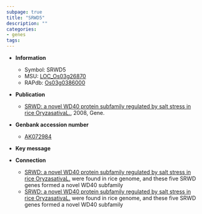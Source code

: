```yaml
---
subpage: true
title: "SRWD5"
description: ""
categories:
- genes
tags: 
---
```


* **Information**  
    + Symbol: SRWD5  
    + MSU: [LOC_Os03g26870](http://rice.plantbiology.msu.edu/cgi-bin/ORF_infopage.cgi?orf=LOC_Os03g26870)  
    + RAPdb: [Os03g0386000](http://rapdb.dna.affrc.go.jp/viewer/gbrowse_details/irgsp1?name=Os03g0386000)  

* **Publication**  
    + [SRWD: a novel WD40 protein subfamily regulated by salt stress in rice OryzasativaL.](http://www.ncbi.nlm.nih.gov/pubmed?term=SRWD:+a+novel+WD40+protein+subfamily+regulated+by+salt+stress+in+rice+OryzasativaL.%5BTitle%5D), 2008, Gene.

* **Genbank accession number**  
    + [AK072984](http://www.ncbi.nlm.nih.gov/nuccore/AK072984)

* **Key message**  

* **Connection**  
    + [SRWD: a novel WD40 protein subfamily regulated by salt stress in rice OryzasativaL.](SRWD2-SRWD5) were found in rice genome, and these five SRWD genes formed a novel WD40 subfamily
    + [SRWD: a novel WD40 protein subfamily regulated by salt stress in rice OryzasativaL.](SRWD2-SRWD5) were found in rice genome, and these five SRWD genes formed a novel WD40 subfamily



